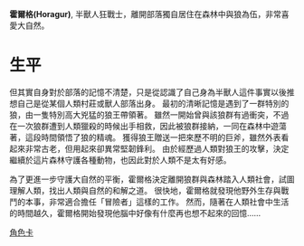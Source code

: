 <!-- TITLE: 霍爾格 -->
<!-- SUBTITLE: 大自然的守護者 -->

**霍爾格(Horagur)**, 半獸人狂戰士，離開部落獨自居住在森林中與狼為伍，非常喜愛大自然。

# 生平
但其實自身對於部落的記憶不清楚，只是從認識了自己身為半獸人這件事實以後推想自己是從某個人類村莊或獸人部落出身。
最初的清晰記憶是遇到了一群特別的狼，由一隻特別高大兇猛的狼王帶領著。
雖然一開始曾與該狼群有過衝突，不過在一次狼群遭到人類獵殺的時候出手相救，因此被狼群接納，一同在森林中遊蕩著，這段時間領悟了狼的精魂。
獲得狼王贈送一把來歷不明的巨斧，雖然外表看起來非常古老，但用起來卻異常堅韌鋒利。
由於經歷過人類對狼王的攻擊，決定繼續於這片森林守護各種動物，也因此對於人類不是太有好感。

為了更進一步守護大自然的平衡，霍爾格決定離開狼群與森林踏入人類社會，試圖理解人類，找出人類與自然的和解之道。
很快地，霍爾格就發現他野外生存與戰鬥的本事，非常適合擔任「冒險者」這樣的工作。
然而，隨著在人類社會中生活的時間越久，霍爾格開始發現他腦中好像有什麼再也想不起來的回憶……

[角色卡](https://docs.google.com/spreadsheets/d/1V9QsOJ3I98Slcltnul34JEYhmoIDfo3hzd8JnJ50Gsg/edit#gid=578051507)